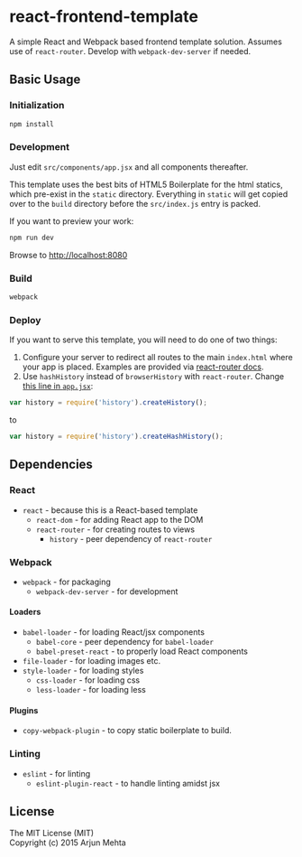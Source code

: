 # react-frontend-template

A simple React and Webpack based frontend template solution. Assumes use of `react-router`. Develop with `webpack-dev-server` if needed.

## Basic Usage

### Initialization

```bash
npm install
```


### Development
Just edit `src/components/app.jsx` and all components thereafter.

This template uses the best bits of HTML5 Boilerplate for the html statics, which pre-exist in the `static` directory. Everything in `static` will get copied over to the `build` directory before the `src/index.js` entry is packed.

If you want to preview your work:

```bash
npm run dev
```

Browse to [http://localhost:8080](http://localhost:8080)

### Build
```bash
webpack
```

### Deploy
If you want to serve this template, you will need to do one of two things:
1. Configure your server to redirect all routes to the main `index.html` where your app is placed. Examples are provided via [react-router docs](https://github.com/rackt/react-router/blob/master/docs/guides/basics/Histories.md#createbrowserhistory).
2. Use `hashHistory` instead of `browserHistory` with `react-router`. Change [this line in `app.jsx`](https://github.com/arjunmehta/react-frontend-template/blob/master/src/components/app.jsx#L3):

```javascript
var history = require('history').createHistory();
```

to

```javascript
var history = require('history').createHashHistory();
```


## Dependencies

### React
- `react` - because this is a React-based template
    - `react-dom` - for adding React app to the DOM
    - `react-router` - for creating routes to views
        - `history` - peer dependency of `react-router`

### Webpack
- `webpack` - for packaging
    - `webpack-dev-server` - for development

#### Loaders
- `babel-loader` - for loading React/jsx components
    - `babel-core` - peer dependency for `babel-loader`
    - `babel-preset-react` - to properly load React components
- `file-loader` - for loading images etc.
- `style-loader` - for loading styles
    - `css-loader` - for loading css
    - `less-loader` - for loading less

#### Plugins
- `copy-webpack-plugin` - to copy static boilerplate to build.

### Linting
- `eslint` - for linting
    - `eslint-plugin-react` - to handle linting amidst jsx


## License
The MIT License (MIT)<br/>
Copyright (c) 2015 Arjun Mehta